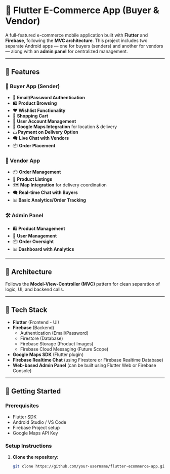 # 🛒 Flutter E-Commerce App (Buyer & Vendor)

A full-featured e-commerce mobile application built with **Flutter** and **Firebase**, following the **MVC architecture**. This project includes two separate Android apps — one for buyers (senders) and another for vendors — along with an **admin panel** for centralized management.

---

## 📱 Features

### 🔹 Buyer App (Sender)
- 🔐 **Email/Password Authentication**
- 🛍️ **Product Browsing**
- ❤️ **Wishlist Functionality**
- 🛒 **Shopping Cart**
- 👤 **User Account Management**
- 📍 **Google Maps Integration** for location & delivery
- 💵 **Payment on Delivery Option**
- 🗨️ **Live Chat with Vendors**
- 📦 **Order Placement**

### 🔸 Vendor App
- 📦 **Order Management**
- 🧾 **Product Listings**
- 🗺️ **Map Integration** for delivery coordination
- 🗨️ **Real-time Chat with Buyers**
- 📊 **Basic Analytics/Order Tracking**

### 🛠️ Admin Panel
- 🛍️ **Product Management**
- 👥 **User Management**
- 📦 **Order Oversight**
- 📊 **Dashboard with Analytics**

---

## 🧱 Architecture

Follows the **Model-View-Controller (MVC)** pattern for clean separation of logic, UI, and backend calls.

---

## 🔧 Tech Stack

- **Flutter** (Frontend - UI)
- **Firebase** (Backend)
  - Authentication (Email/Password)
  - Firestore (Database)
  - Firebase Storage (Product Images)
  - Firebase Cloud Messaging (Future Scope)
- **Google Maps SDK** (Flutter plugin)
- **Firebase Realtime Chat** (using Firestore or Firebase Realtime Database)
- **Web-based Admin Panel** (can be built using Flutter Web or Firebase Console)

---

## 🚀 Getting Started

### Prerequisites
- Flutter SDK
- Android Studio / VS Code
- Firebase Project setup
- Google Maps API Key

### Setup Instructions

1. **Clone the repository:**
   ```bash
   git clone https://github.com/your-username/flutter-ecommerce-app.git
